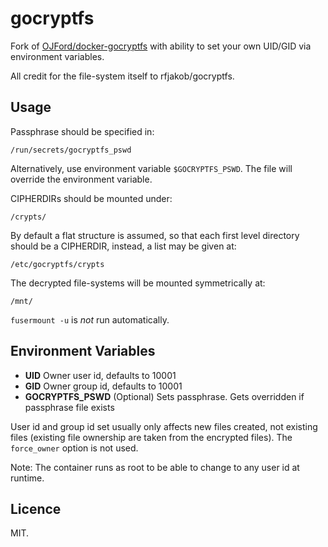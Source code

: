 # gocryptfs

Fork of [OJFord/docker-gocryptfs](https://github.com/OJFord/docker-gocryptfs) with ability to set your own UID/GID via environment variables.

All credit for the file-system itself to rfjakob/gocryptfs.

## Usage

Passphrase should be specified in:
```
/run/secrets/gocryptfs_pswd
```

Alternatively, use environment variable `$GOCRYPTFS_PSWD`. The file will override the environment variable.

CIPHERDIRs should be mounted under:
```
/crypts/
```

By default a flat structure is assumed, so that each first level directory should be a CIPHERDIR, instead, a list may be given at:
```
/etc/gocryptfs/crypts
```

The decrypted file-systems will be mounted symmetrically at:
```
/mnt/
```

`fusermount -u` is *not* run automatically.

## Environment Variables

- **UID** Owner user id, defaults to 10001
- **GID** Owner group id, defaults to 10001
- **GOCRYPTFS_PSWD** (Optional) Sets passphrase. Gets overridden if passphrase file exists

User id and group id set usually only affects new files created, not existing files (existing file ownership are taken from the encrypted files). The `force_owner` option is not used.

Note: The container runs as root to be able to change to any user id at runtime.

## Licence

MIT.
